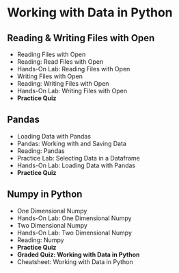 # Working with Data in Python
## Reading & Writing Files with Open
- Reading Files with Open
- Reading: Read Files with Open
- Hands-On Lab: Reading Files with Open
- Writing Files with Open
- Reading: Writing Files with Open
- Hands-On Lab: Writing Files with Open
- **Practice Quiz**
## Pandas
- Loading Data with Pandas
- Pandas: Working with and Saving Data
- Reading: Pandas
- Practice Lab: Selecting Data in a Dataframe 
- Hands-On Lab: Loading Data with Pandas
- **Practice Quiz**
## Numpy in Python
- One Dimensional Numpy
- Hands-On Lab: One Dimensional Numpy
- Two Dimensional Numpy
- Hands-On Lab: Two Dimensional Numpy
- Reading: Numpy
- **Practice Quiz**
- **Graded Quiz: Working with Data in Python**
- Cheatsheet: Working with Data in Python
